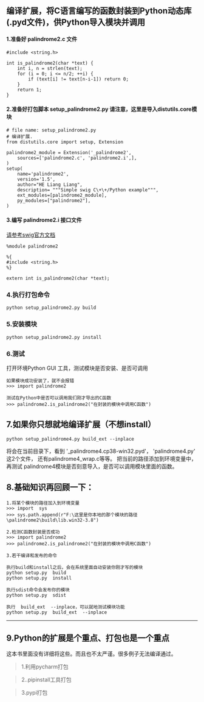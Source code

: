 ## 编译扩展，将C语言编写的函数封装到Python动态库(.pyd文件)，供Python导入模块并调用

#### 1.准备好 palindrome2.c 文件

```
#include <string.h>

int is_palindrome2(char *text) {
    int i, n = strlen(text);
    for (i = 0; i <= n/2; ++i) {
        if (text[i] != text[n-i-1]) return 0;
    }
    return 1;
}

```

#### 2.准备好打包脚本 setup_palindrome2.py 请注意，这里是导入distutils.core模块

```
# file name: setup_palindrome2.py
# 编译扩展.
from distutils.core import setup, Extension

palindrome2_module = Extension('_palindrome2',
    sources=['palindrome2.c', 'palindrome2.i',],
)
setup(
    name='palindrome2',
    version='1.5',
    author="HE Liang Liang",
    description= """Simple swig C\+\+/Python example""",
    ext_modules=[palindrome2_module],
    py_modules=["palindrome2"],
)
```

#### 3.编写 palindrome2.i 接口文件

[请参考swig官方文档](http://www.swig.org/Doc4.0/SWIGDocumentation.html#SWIG_nn9)

```
%module palindrome2

%{
#include <string.h>
%}

extern int is_palindrome2(char *text);
```


### 4.执行打包命令 

```
python setup_palindrome2.py build
```

### 5.安装模块 

```
python setup_palindrome2.py install
```

### 6.测试 

打开环境Python GUI 工具，测试模块是否安装、是否可调用

```
如果模块成功安装了，就不会报错
>>> import palindrome2

测试在Python中是否可以调用我们刚才导出的C函数
>>> palindrome2.is_palindrome2("在封装的模块中调用C函数")
```


## 7.如果你只想就地编译扩展（不想install）

```
python setup_palindrome4.py build_ext --inplace
```

将会在当前目录下，看到 '_palindrome4.cp38-win32.pyd'， 'palindrome4.py' 这2个文件，
还有palindrome4_wrap.c等等。
把当前的路径添加到环境变量中，
再测试 palindrome4模块是否刻意导入，是否可以调用模块里面的函数。


## 8.基础知识再回顾一下：

```
1.将某个模块的路径加入到环境变量
>>> import  sys 
>>> sys.path.append(r"F:\这里是你本地的那个模块的路径\palindrome2\build\lib.win32-3.8")

2.检测C函数封装是否成功
>>> import palindrome2
>>> palindrome2.is_palindrome2("在封装的模块中调用C函数")

3.若干编译和发布的命令 

执行build和install之后，会在系统里面自动安装你刚才写的模块
python setup.py  build
python setup.py  install

执行sdist命令会发布你的模块
python setup.py  sdist

执行  build_ext  --inplace，可以就地测试模块功能
python setup.py  build_ext  --inplace
```


----------------------------------------------------------------------

## 9.Python的扩展是个重点、打包也是一个重点

这本书里面没有详细将这些。而且也不太严谨。很多例子无法编译通过。

> 1.利用pycharm打包

> 2..pipinstall工具打包

> 3.pypi打包




